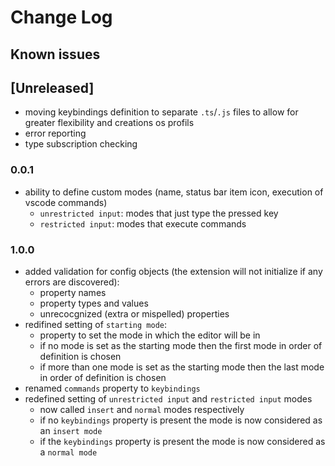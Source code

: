 # Change Log

## Known issues

## \[Unreleased]

- moving keybindings definition to separate `.ts`/`.js` files to allow for greater flexibility and creations os profils
- error reporting
- type subscription checking

### 0.0.1

- ability to define custom modes (name, status bar item icon, execution of vscode commands)
    - `unrestricted input`: modes that just type the pressed key
    - `restricted input`: modes that execute commands

### 1.0.0

- added validation for config objects (the extension will not initialize if any errors are discovered):
    - property names
    - property types and values
    - unrecocgnized (extra or mispelled) properties
- redifined setting of `starting mode`:
    - property to set the mode in which the editor will be in
    - if no mode is set as the starting mode then the first mode in order of definition is chosen
    - if more than one mode is set as the starting mode then the last mode in order of definition is chosen
- renamed `commands` property to `keybindings`
- redefined setting of `unrestricted input` and `restricted input` modes
    - now called `insert` and `normal` modes respectively
    - if no `keybindings` property is present the mode is now considered as an `insert mode`
    - if the `keybindings` property is present the mode is now considered as a `normal mode`
